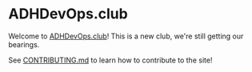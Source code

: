 # ADHDevOps.club

Welcome to [ADHDevOps.club](https://adhdevops.club)!
This is a new club, we're still getting our bearings.

See [CONTRIBUTING.md](/docs/CONTRIBUTING.md) to learn how to contribute to the site!
